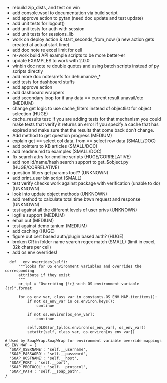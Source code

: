   * rebuild zip_dists, and test on win
  * add console.wsdl to documentation via build script
  * add approve action to pytan (need doc update and test update)
  * add unit tests for logout()
  * add unit tests for auth with session
  * add unit tests for sessions_lib
  * work on deploy action & start_seconds_from_now (a new action gets created at actual start time)
  * add doc note re excel limit for cell
  * re-work build API example scripts to be more better-er
  * update EXAMPLES to work with 2.0.0
  * winbin doc note re double quotes and using batch scripts instead of py scripts directly
  * add more doc notes/refs for dehumanize_*
  * add tests for dashboard stuffs
  * add approve action 
  * add dashboard wrappers
  * add secondary loop for if any data == current result unavail/etc (MEDIUM)
  * change get logic to use cache_filters instead of objectlist for object selection (HUGE)
  * cache_results test: If you are adding tests for that mechanism you could make tests that verify it returns an error if you specify a cache that has expired and make sure that the results that come back don’t change.
  * Add method to get question progress (MEDIUM)
  * explain get == select col data, from == select row data (SMALL/DOC)
  * add pointers to KB articles (SMALL/DOC)
  * add readme.md to examples (SMALL/DOC)
  * fix search attrs for cmdline scripts (HUGE/CORRELATIVE)
  * add non id/name/hash search support to get_$object.py (HUGE/CORRELATIVE)
  * question filters get params too?? (UNKNOWN)
  * add print_user bin script (SMALL)
  * test verify checks work against package with verification (unable to do) (UNKNOWN)
  * look into update object methods (UNKNOWN)
  * add method to calculate total time btwn request and response (UNKNOWN)
  * test against all the different levels of user privs (UNKNOWN)
  * logfile support (MEDIUM)
  * email out (MEDIUM)
  * test against demo tanium (MEDIUM)
  * add caching (HUGE)
  * figure out cert based auth/plugin based auth? (HUGE)
  * broken CR in folder name search regex match (SMALL) (limit in excel, 32k chars per cell)
  * add os env overrides!
  ```
    def __env_overrides(self):
        """looks for OS environment variables and overrides the corresponding
        attribute if they exist
        """
        or_tpl = "Overriding {!r} with OS environment variable {!r}".format

        for os_env_var, class_var in constants.OS_ENV_MAP.iteritems():
            if not os_env_var in os.environ.keys():
                continue

            if not os.environ[os_env_var]:
                continue

            self.DLOG(or_tpl(os.environ[os_env_var], os_env_var))
            setattr(self, class_var, os.environ[os_env_var])

# Used by SoapWrap.SoapWrap for environment variable override mappings
OS_ENV_MAP = {
    'SOAP_USERNAME': 'self.__username',
    'SOAP_PASSWORD': 'self.__password',
    'SOAP_HOSTNAME': 'self.__host',
    'SOAP_PORT': 'self.__port',
    'SOAP_PROTOCOL': 'self.__protocol',
    'SOAP_PATH': 'self.__soap_path',
}
  ```

